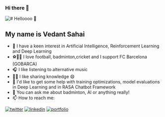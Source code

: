 ### Hi there 👋

![# Helloooo 👋](https://github.com/Vedantsahai18/Vedantsahai18/blob/master/hellospacey.png)

My name is Vedant Sahai
-

- 🔭  I have a keen interest in Artificial Intelligence, Reinforcement Learning and Deep Learning
- ⚽️🏸🏏  I love football, badminton,cricket and I support FC Barcelona (GOBARCA)
- 🎧  I like listening to alternative music
- 👨‍🏫 I like  sharing knowledge 😄
- 🤔  I'd like to get some help with training optimizations, model evaluations in Deep Learning and in RASA Chatbot Framework
- 💬  You can ask me about badminton, AI or anything really!
- 📫  How to reach me:

[1]: https://twitter.com/VedantSahai18
[2]: https://www.linkedin.com/in/vedantsahai18/
[3]: http://vedantsahai18.github.io/

 [![twitter](https://img.icons8.com/bubbles/50/000000/twitter.png)][1]
 [![linkedin](https://img.icons8.com/bubbles/50/000000/linkedin.png)][2]
 [![portfolio](https://img.icons8.com/bubbles/50/000000/link.png)][3]
